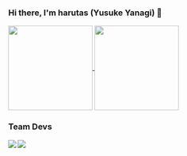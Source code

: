 ### Hi there, I'm harutas (Yusuke Yanagi) 👋

<a href="https://github.com/harutas">
  <img align="center" height="170px" src="https://github-readme-stats.vercel.app/api?username=harutas&show_icons=true&theme=algolia" />
</a>

<a href="https://github.com/harutas">
  <img align="center" height="170px" src="https://github-readme-stats.vercel.app/api/top-langs/?username=harutas&layout=compact&theme=algolia" />
</a>

<br />

### Team Devs
<a href="https://github.com/RecursionGroupQ/MindJam">
  <img align="left" src="https://github-readme-stats.vercel.app/api/pin/?username=RecursionGroupQ&repo=MindJam&theme=react" />
</a>

<a href="https://github.com/OekakiApp/Front">
  <img align="left" src="https://github-readme-stats.vercel.app/api/pin/?username=OekakiApp&repo=Front&theme=vue-dark&show_owner=true" />
</a>
